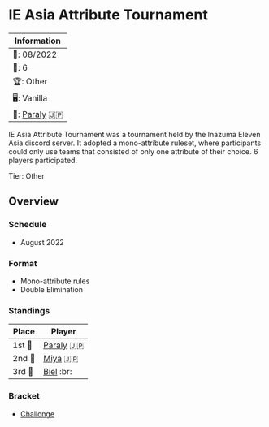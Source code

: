 # IE Asia Attribute Tournament

|Information|
|-|
|:calendar:: 08/2022|
|:busts_in_silhouette:: 6|
|:trophy:: Other|
|:desktop_computer:: Vanilla|
|:1st_place_medal:: [Paraly](../../players/japanese/paraly.md) :jp:|

IE Asia Attribute Tournament was a tournament held by the Inazuma Eleven Asia discord server. It adopted a mono-attribute ruleset, where participants could only use teams that consisted of only one attribute of their choice. 6 players participated.

Tier: Other

## Overview

### Schedule
- August 2022

### Format
- Mono-attribute rules
- Double Elimination

### Standings

|Place|Player|
|-|-|
|1st :1st_place_medal:|[Paraly](../../players/japanese/paraly.md) :jp:|
|2nd :2nd_place_medal:|[Miya](../../players/japanese/miya.md) :jp:|
|3rd :3rd_place_medal:|[Biel](../../players/brazilian/biel.md) :br:|

### Bracket
- [Challonge](https://challonge.com/n3wtd5dp)